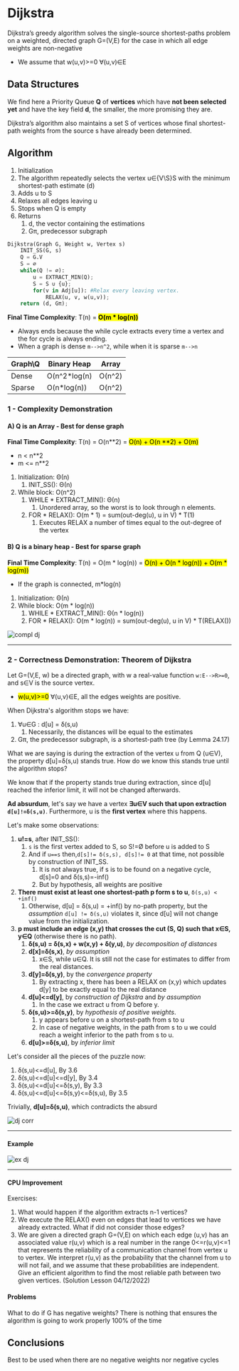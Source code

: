 # Dijkstra
Dijkstra’s greedy algorithm solves the single-source shortest-paths problem on a weighted,
directed graph G=(V,E) for the case in which all edge weights are non-negative
* We assume that w(u,v)>=0 ∀(u,v)∈E

## Data Structures
We find here a Priority Queue **Q** of **vertices** which have **not been selected yet**
and have the key field **d**, the smaller, the more promising they are.

Dijkstra’s algorithm also maintains a set S of vertices whose final shortest-path
weights from the source s have already been determined.

## Algorithm
1. Initialization
2. The algorithm repeatedly selects the vertex u∈{V\S}S with the minimum shortest-path estimate (d)
3. Adds u to S
4. Relaxes all edges leaving u
5. Stops when Q is empty
6. Returns
   1. d, the vector containing the estimations
   2. Gπ, predecessor subgraph

```python
Dijkstra(Graph G, Weight w, Vertex s)
    INIT_SS(G, s)
    Q = G.V
    S = ∅
    while(Q != ∅):
        u = EXTRACT_MIN(Q); 
        S = S ∪ {u};
        for(v in Adj[u]): #Relax every leaving vertex.
            RELAX(u, v, w(u,v));
    return (d, Gπ);
```
**Final Time Complexity**: T(n) = <mark>**O(m * log(n))**</mark>
* Always ends because the while cycle extracts every time a vertex and
the for cycle is always ending.
* When a graph is dense `m-->n^2`, while when it is sparse `m-->n`

| Graph\Q | Binary Heap  | Array  |
|---------|--------------|--------|
| Dense   | O(n^2*log(n) | O(n^2) |
| Sparse  | O(n*log(n))  | O(n^2) |


### 1 - Complexity Demonstration

#### A) Q is an Array - Best for dense graph
**Final Time Complexity**: T(n) = O(n**2) = <mark>O(n) + O(n **2) + O(m)</mark>
* n < n**2
* m <= n**2

1. Initialization: Θ(n)
   1. INIT_SS(): Θ(n)
2. While block: O(n^2)
   1. WHILE * EXTRACT_MIN(): Θ(n)
      1. Unordered array, so the worst is to look through n elements.
   2. FOR * RELAX(): O(m * 1) = sum(out-deg(u), u in V) * T(1)
      1. Executes RELAX a number of times equal to the out-degree of the vertex

#### B) Q is a binary heap - Best for sparse graph
**Final Time Complexity**: T(n) = O(m * log(n)) = <mark>O(n) + O(n * log(n)) + O(m * log(m))</mark>
* If the graph is connected, m*log(n)

1. Initialization: Θ(n)
2. While block: O(m * log(n))
   1. WHILE * EXTRACT_MIN(): Θ(n * log(n))
   2. FOR * RELAX(): O(m * log(n)) = sum(out-deg(u), u in V) * T(RELAX())

![compl dj](https://github.com/PayThePizzo/DataStrutucures-Algorithms/blob/main/Resources/compldj.png?raw=TRUE)

---

### 2 - Correctness Demonstration: Theorem of Dijkstra
Let G=(V,E, w) be a directed graph, with w a real-value function `w:E-->R>=0`, and s∈V is the source vertex.
* <mark>w(u,v)>=0</mark> ∀(u,v)∈E, all the edges weights are positive.

When Dijkstra's algorithm stops we have:
1. ∀u∈G : d[u] = δ(s,u)
   1. Necessarily, the distances will be equal to the estimates
2. Gπ, the predecessor subgraph, is a shortest-path tree (by Lemma 24.17)

What we are saying is during the extraction of the vertex u from Q (u∈V), the property
d[u]=δ(s,u) stands true. How do we know this stands true until the algorithm stops?

We know that if the property stands true during extraction, since d[u] reached 
the inferior limit, it will not be changed afterwards.

**Ad absurdum**, let's say we have a vertex **∃u∈V such that upon extraction `d[u]!=δ(s,u)`**. 
Furthermore, u is the **first vertex** where this happens.

Let's make some observations:
1) **u!=s**, after INIT_SS():
   1) `s` is the first vertex added to S, so S!=Ø before u is added to S
   2) And if `u==s` then,`d[s]!= δ(s,s), d[s]!= 0` at that time, not possible by construction of INIT_SS. 
      1) It is not always true, if s is to be found on a negative cycle, d[s]=0 and δ(s,s)=-inf()
      2) But by hypothesis, all weights are positive 
2) **There must exist at least one shortest-path p form s to u**, `δ(s,u) < +inf()`
   1) Otherwise, d[u] = δ(s,u) = +inf() by no-path property, but the _assumption_ `d[u] != δ(s,u)` violates it, since
   d[u] will not change value from the initialization.
3) **p must include an edge (x,y) that crosses the cut (S, Q) such that x∈S, y∈Q** (otherwise there is no path).
   1) **δ(s,u) = δ(s,x) + w(x,y) + δ(y,u)**, _by decomposition of distances_
   2) **d[x]=δ(s,x)**, _by assumption_
      1) x∈S, while u∈Q. It is still not the case for estimates to differ from the real distances.
   3) **d[y]=δ(s,y)**, by the _convergence property_
      1) By extracting x, there has been a RELAX on (x,y) which updates d[y] to be exactly equal to the real distance
   4) **d[u]<=d[y]**, by _construction of Dijkstra_ and _by assumption_
      1) In the case we extract u from Q before y.
   5) **δ(s,u)>=δ(s,y)**, by _hypothesis of positive weights_.
      1) y appears before u on a shortest-path from s to u 
      2) In case of negative weights, in the path from s to u we could reach a weight inferior to the path from s to u.
   6) **d[u]>=δ(s,u)**, by _inferior limit_

Let's consider all the pieces of the puzzle now:
1) δ(s,u)<=d[u], By 3.6
2) δ(s,u)<=d[u]<=d[y], By 3.4
3) δ(s,u)<=d[u]<=δ(s,y), By 3.3
4) δ(s,u)<=d[u]<=δ(s,y)<=δ(s,u), By 3.5

Trivially, **d[u]=δ(s,u)**, which contradicts the absurd

![dj corr](https://github.com/PayThePizzo/DataStrutucures-Algorithms/blob/main/Resources/djcorr.png?raw=TRUE)

---

#### Example

![ex dj](https://github.com/PayThePizzo/DataStrutucures-Algorithms/blob/main/Resources/exdj.png?raw=TRUE)

---

#### CPU Improvement
Exercises:
1. What would happen if the algorithm extracts n-1 vertices?
2. We execute the RELAX() even on edges that lead to vertices we have already extracted.
   What if did not consider those edges?
3. We are given a directed graph G=(V,E) on which each edge (u,v) has an
   associated value r(u,v) which is a real number in the range 0<=r(u,v)<=1 that
   represents the reliability of a communication channel from vertex u to vertex.
   We interpret r(u,v) as the probability that the channel from u to  will not fail,
   and we assume that these probabilities are independent. Give an efficient algorithm
   to find the most reliable path between two given vertices. (Solution Lesson 04/12/2022)

#### Problems
What to do if G has negative weights? There is nothing that ensures the algorithm is going
to work properly 100% of the time

## Conclusions
Best to be used when there are no negative weights nor negative cycles